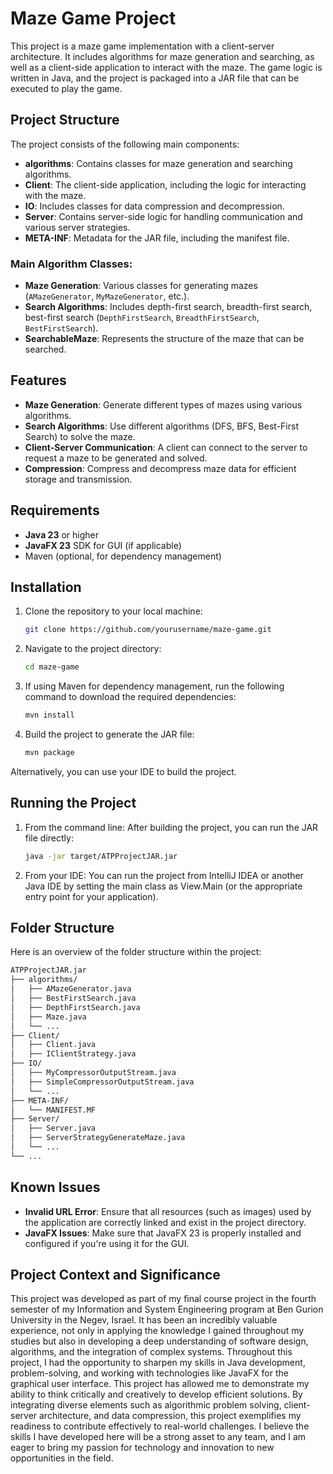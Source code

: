 # Maze Game Project

This project is a maze game implementation with a client-server architecture. It includes algorithms for maze generation and searching, as well as a client-side application to interact with the maze. The game logic is written in Java, and the project is packaged into a JAR file that can be executed to play the game.

## Project Structure

The project consists of the following main components:

- **algorithms**: Contains classes for maze generation and searching algorithms.
- **Client**: The client-side application, including the logic for interacting with the maze.
- **IO**: Includes classes for data compression and decompression.
- **Server**: Contains server-side logic for handling communication and various server strategies.
- **META-INF**: Metadata for the JAR file, including the manifest file.

### Main Algorithm Classes:
- **Maze Generation**: Various classes for generating mazes (`AMazeGenerator`, `MyMazeGenerator`, etc.).
- **Search Algorithms**: Includes depth-first search, breadth-first search, best-first search (`DepthFirstSearch`, `BreadthFirstSearch`, `BestFirstSearch`).
- **SearchableMaze**: Represents the structure of the maze that can be searched.

## Features

- **Maze Generation**: Generate different types of mazes using various algorithms.
- **Search Algorithms**: Use different algorithms (DFS, BFS, Best-First Search) to solve the maze.
- **Client-Server Communication**: A client can connect to the server to request a maze to be generated and solved.
- **Compression**: Compress and decompress maze data for efficient storage and transmission.

## Requirements

- **Java 23** or higher
- **JavaFX 23** SDK for GUI (if applicable)
- Maven (optional, for dependency management)

## Installation

1. Clone the repository to your local machine:

   ```bash
   git clone https://github.com/yourusername/maze-game.git
   ```

2. Navigate to the project directory:

   ```bash
   cd maze-game
   ```

3. If using Maven for dependency management, run the following command to download the required dependencies:

   ```bash
   mvn install
   ```

4. Build the project to generate the JAR file:

   ```bash
   mvn package
   ```

Alternatively, you can use your IDE to build the project.

## Running the Project

1. From the command line: After building the project, you can run the JAR file directly:

   ```bash
   java -jar target/ATPProjectJAR.jar
   ```

2. From your IDE: You can run the project from IntelliJ IDEA or another Java IDE by setting the main class as View.Main (or the appropriate entry point for your application).


## Folder Structure

Here is an overview of the folder structure within the project:

   ``` bash
   ATPProjectJAR.jar
   ├── algorithms/
   │   ├── AMazeGenerator.java
   │   ├── BestFirstSearch.java
   │   ├── DepthFirstSearch.java
   │   ├── Maze.java
   │   └── ...
   ├── Client/
   │   ├── Client.java
   │   ├── IClientStrategy.java
   ├── IO/
   │   ├── MyCompressorOutputStream.java
   │   ├── SimpleCompressorOutputStream.java
   │   └── ...
   ├── META-INF/
   │   └── MANIFEST.MF
   ├── Server/
   │   ├── Server.java
   │   ├── ServerStrategyGenerateMaze.java
   │   └── ...
   └── ...
   ```

## Known Issues

- **Invalid URL Error**: Ensure that all resources (such as images) used by the application are correctly linked and exist in the project directory.
- **JavaFX Issues**: Make sure that JavaFX 23 is properly installed and configured if you're using it for the GUI.

## Project Context and Significance

This project was developed as part of my final course project in the fourth semester of my Information and System Engineering program at Ben Gurion University in the Negev, Israel. It has been an incredibly valuable experience, not only in applying the knowledge I gained throughout my studies but also in developing a deep understanding of software design, algorithms, and the integration of complex systems. Throughout this project, I had the opportunity to sharpen my skills in Java development, problem-solving, and working with technologies like JavaFX for the graphical user interface. This project has allowed me to demonstrate my ability to think critically and creatively to develop efficient solutions. By integrating diverse elements such as algorithmic problem solving, client-server architecture, and data compression, this project exemplifies my readiness to contribute effectively to real-world challenges. I believe the skills I have developed here will be a strong asset to any team, and I am eager to bring my passion for technology and innovation to new opportunities in the field.
